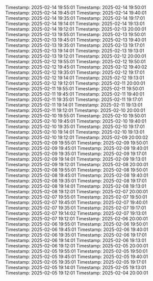 Timestamp: 2025-02-14 19:55:01
Timestamp: 2025-02-14 19:50:01
Timestamp: 2025-02-14 19:45:01
Timestamp: 2025-02-14 19:40:01
Timestamp: 2025-02-14 19:35:01
Timestamp: 2025-02-14 19:17:01
Timestamp: 2025-02-14 19:14:01
Timestamp: 2025-02-14 19:13:01
Timestamp: 2025-02-14 19:12:01
Timestamp: 2025-02-13 20:00:01
Timestamp: 2025-02-13 19:55:01
Timestamp: 2025-02-13 19:50:01
Timestamp: 2025-02-13 19:45:01
Timestamp: 2025-02-13 19:40:01
Timestamp: 2025-02-13 19:35:01
Timestamp: 2025-02-13 19:17:01
Timestamp: 2025-02-13 19:14:01
Timestamp: 2025-02-13 19:13:01
Timestamp: 2025-02-13 19:12:01
Timestamp: 2025-02-12 20:00:01
Timestamp: 2025-02-12 19:55:01
Timestamp: 2025-02-12 19:50:01
Timestamp: 2025-02-12 19:45:01
Timestamp: 2025-02-12 19:40:02
Timestamp: 2025-02-12 19:35:01
Timestamp: 2025-02-12 19:17:01
Timestamp: 2025-02-12 19:14:01
Timestamp: 2025-02-12 19:13:01
Timestamp: 2025-02-12 19:12:01
Timestamp: 2025-02-11 20:00:01
Timestamp: 2025-02-11 19:55:01
Timestamp: 2025-02-11 19:50:01
Timestamp: 2025-02-11 19:45:01
Timestamp: 2025-02-11 19:40:01
Timestamp: 2025-02-11 19:35:01
Timestamp: 2025-02-11 19:17:01
Timestamp: 2025-02-11 19:14:01
Timestamp: 2025-02-11 19:13:01
Timestamp: 2025-02-11 19:12:01
Timestamp: 2025-02-10 20:00:01
Timestamp: 2025-02-10 19:55:01
Timestamp: 2025-02-10 19:50:01
Timestamp: 2025-02-10 19:45:01
Timestamp: 2025-02-10 19:40:01
Timestamp: 2025-02-10 19:35:01
Timestamp: 2025-02-10 19:17:01
Timestamp: 2025-02-10 19:14:01
Timestamp: 2025-02-10 19:13:01
Timestamp: 2025-02-10 19:12:01
Timestamp: 2025-02-09 20:00:02
Timestamp: 2025-02-09 19:55:01
Timestamp: 2025-02-09 19:50:01
Timestamp: 2025-02-09 19:45:01
Timestamp: 2025-02-09 19:40:01
Timestamp: 2025-02-09 19:35:01
Timestamp: 2025-02-09 19:17:01
Timestamp: 2025-02-09 19:14:01
Timestamp: 2025-02-09 19:13:01
Timestamp: 2025-02-09 19:12:01
Timestamp: 2025-02-08 20:00:01
Timestamp: 2025-02-08 19:55:01
Timestamp: 2025-02-08 19:50:01
Timestamp: 2025-02-08 19:45:01
Timestamp: 2025-02-08 19:40:01
Timestamp: 2025-02-08 19:35:01
Timestamp: 2025-02-08 19:17:01
Timestamp: 2025-02-08 19:14:01
Timestamp: 2025-02-08 19:13:01
Timestamp: 2025-02-08 19:12:01
Timestamp: 2025-02-07 20:00:01
Timestamp: 2025-02-07 19:55:01
Timestamp: 2025-02-07 19:50:01
Timestamp: 2025-02-07 19:45:01
Timestamp: 2025-02-07 19:40:01
Timestamp: 2025-02-07 19:35:01
Timestamp: 2025-02-07 19:17:01
Timestamp: 2025-02-07 19:14:02
Timestamp: 2025-02-07 19:13:01
Timestamp: 2025-02-07 19:12:01
Timestamp: 2025-02-06 20:00:01
Timestamp: 2025-02-06 19:55:01
Timestamp: 2025-02-06 19:50:01
Timestamp: 2025-02-06 19:45:01
Timestamp: 2025-02-06 19:40:01
Timestamp: 2025-02-06 19:35:01
Timestamp: 2025-02-06 19:17:01
Timestamp: 2025-02-06 19:14:01
Timestamp: 2025-02-06 19:13:01
Timestamp: 2025-02-06 19:12:01
Timestamp: 2025-02-05 20:00:01
Timestamp: 2025-02-05 19:55:01
Timestamp: 2025-02-05 19:50:01
Timestamp: 2025-02-05 19:45:01
Timestamp: 2025-02-05 19:40:01
Timestamp: 2025-02-05 19:35:01
Timestamp: 2025-02-05 19:17:01
Timestamp: 2025-02-05 19:14:01
Timestamp: 2025-02-05 19:13:01
Timestamp: 2025-02-05 19:12:01
Timestamp: 2025-02-04 20:00:01
